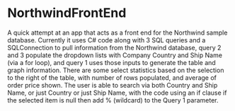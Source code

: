 # NorthwindFrontEnd
A quick attempt at an app that acts as a front end for the Northwind sample database. 
Currently it uses C# code along with 3 SQL queries and a SQLConnection to pull information from the Northwind database, query 2 and 3 populate the dropdown lists with Company Country and Ship Name (via a for loop), and query 1 uses those inputs to generate the table and graph information.
There are some select statistics based on the selection to the right of the table, with number of rows populated, and average of order price shown.
The user is able to search via both Country and Ship Name, or just Country or just Ship Name, with the code using an if clause if the selected item is null then add % (wildcard) to the Query 1 parameter.
